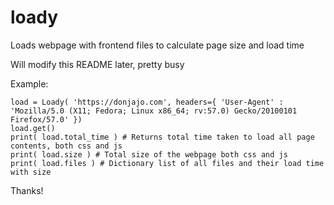 # loady
Loads webpage with frontend files to calculate page size and load time

Will modify this README later, pretty busy

Example:
```
load = Loady( 'https://donjajo.com', headers={ 'User-Agent' : 'Mozilla/5.0 (X11; Fedora; Linux x86_64; rv:57.0) Gecko/20100101 Firefox/57.0' })
load.get()
print( load.total_time ) # Returns total time taken to load all page contents, both css and js
print( load.size ) # Total size of the webpage both css and js
print( load.files ) # Dictionary list of all files and their load time with size
```

Thanks!
